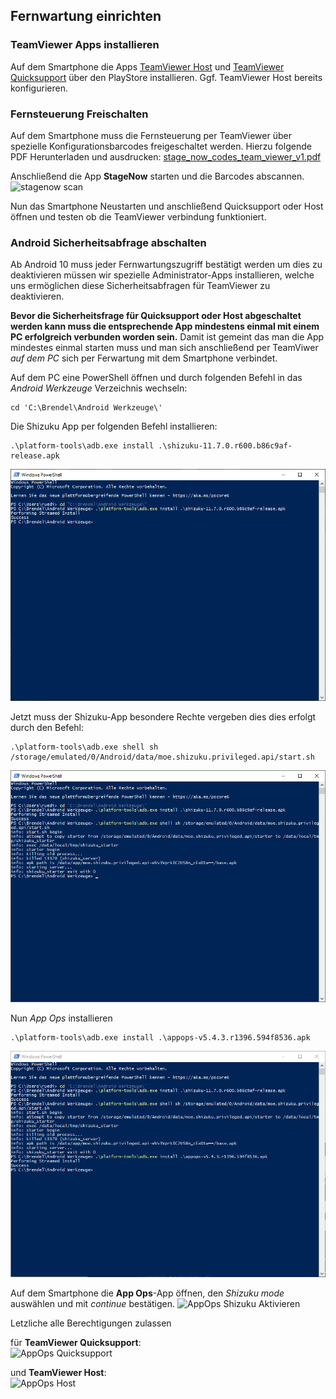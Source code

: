 ## Fernwartung einrichten

### TeamViewer Apps installieren
Auf dem Smartphone die Apps [TeamViewer Host](https://play.google.com/store/apps/details?id=com.teamviewer.host.market&hl=de&gl=US) und [TeamViewer Quicksupport](https://play.google.com/store/apps/details?id=com.teamviewer.quicksupport.market&hl=de&gl=US) über den PlayStore installieren. Ggf. TeamViewer Host bereits konfigurieren.

### Fernsteuerung Freischalten
Auf dem Smartphone muss die Fernsteuerung per TeamViewer über spezielle Konfigurationsbarcodes freigeschaltet werden. 
Hierzu folgende PDF Herunterladen und ausdrucken: [stage_now_codes_team_viewer_v1.pdf](https://github.com/rolschewsky/zebra/blob/master/docs/stage_now_codes_team_viewer_v1.pdf?raw=true)

Anschließend die App **StageNow** starten und die Barcodes abscannen.  
![stagenow scan](https://github.com/rolschewsky/zebra/blob/master/vids/stagenow_scan.gif?raw=true)

Nun das Smartphone Neustarten und anschließend Quicksupport oder Host öffnen und testen ob die TeamViewer verbindung funktioniert.

### Android Sicherheitsabfrage abschalten
Ab Android 10 muss jeder Fernwartungszugriff bestätigt werden um dies zu deaktivieren müssen wir spezielle Administrator-Apps installieren, welche uns ermöglichen diese Sicherheitsabfragen für TeamViewer zu deaktivieren.

**Bevor die Sicherheitsfrage für Quicksupport oder Host abgeschaltet werden kann muss die entsprechende App mindestens einmal mit einem PC erfolgreich verbunden worden sein.** Damit ist gemeint das man die App mindestes einmal starten muss und man sich anschließend per TeamViwer _auf dem PC_ sich per Ferwartung mit dem Smartphone verbindet.

Auf dem PC eine PowerShell öffnen und durch folgenden Befehl in das _Android Werkzeuge_ Verzeichnis wechseln:
```
cd 'C:\Brendel\Android Werkzeuge\'
```

Die Shizuku App per folgenden Befehl installieren:
```
.\platform-tools\adb.exe install .\shizuku-11.7.0.r600.b86c9af-release.apk
```  
![adb install shizuku](https://github.com/rolschewsky/zebra/blob/master/pics/install_shizku.png?raw=true)
 
 Jetzt muss der Shizuku-App besondere Rechte vergeben dies dies erfolgt durch den Befehl:
```
.\platform-tools\adb.exe shell sh /storage/emulated/0/Android/data/moe.shizuku.privileged.api/start.sh
```  
![ADB Shizuku Aktivieren](https://github.com/rolschewsky/zebra/blob/master/pics/adb_shizuku_enable.png?raw=true)

Nun _App Ops_ installieren 
```
.\platform-tools\adb.exe install .\appops-v5.4.3.r1396.594f8536.apk
```  
![AppOps über ADB Installieren](https://github.com/rolschewsky/zebra/blob/master/pics/adb_install_appops.png?raw=true)

Auf dem Smartphone die **App Ops**-App öffnen, den _Shizuku mode_ auswählen und mit _continue_ bestätigen.
![AppOps Shizuku Aktivieren](https://github.com/rolschewsky/zebra/blob/master/vids/appops_shizuku.gif?raw=true)

Letzliche alle Berechtigungen zulassen 

für **TeamViewer Quicksupport**:  
![AppOps Quicksupport](https://github.com/rolschewsky/zebra/blob/master/vids/appops_quicksupport.gif?raw=true)

 und **TeamViewer Host**:  
![AppOps Host](https://github.com/rolschewsky/zebra/blob/master/vids/appops_host.gif?raw=true)
